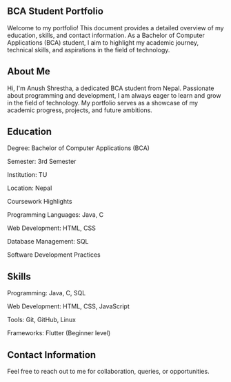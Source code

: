 ## BCA Student Portfolio

Welcome to my portfolio! This document provides a detailed overview of my education, skills, and contact information. As a Bachelor of Computer Applications (BCA) student, I aim to highlight my academic journey, technical skills, and aspirations in the field of technology.

## About Me

Hi, I'm Anush Shrestha, a dedicated BCA student from Nepal. Passionate about programming and development, I am always eager to learn and grow in the field of technology. My portfolio serves as a showcase of my academic progress, projects, and future ambitions.

## Education

Degree: Bachelor of Computer Applications (BCA)

Semester: 3rd Semester

Institution: TU

Location: Nepal

Coursework Highlights

Programming Languages: Java, C

Web Development: HTML, CSS

Database Management: SQL

Software Development Practices

## Skills

Programming: Java, C, SQL

Web Development: HTML, CSS, JavaScript

Tools: Git, GitHub, Linux

Frameworks: Flutter (Beginner level)

## Contact Information

Feel free to reach out to me for collaboration, queries, or opportunities.
